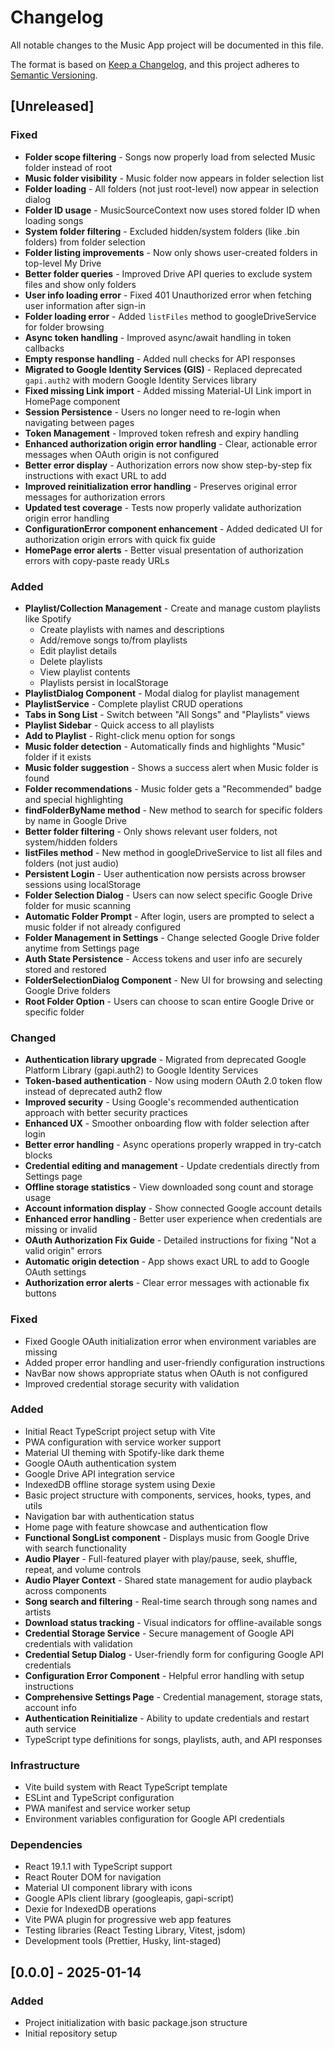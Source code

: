 # Changelog

All notable changes to the Music App project will be documented in this file.

The format is based on [Keep a Changelog](https://keepachangelog.com/en/1.0.0/),
and this project adheres to [Semantic Versioning](https://semver.org/spec/v2.0.0.html).

## [Unreleased]

### Fixed
- **Folder scope filtering** - Songs now properly load from selected Music folder instead of root
- **Music folder visibility** - Music folder now appears in folder selection list
- **Folder loading** - All folders (not just root-level) now appear in selection dialog
- **Folder ID usage** - MusicSourceContext now uses stored folder ID when loading songs
- **System folder filtering** - Excluded hidden/system folders (like .bin folders) from folder selection
- **Folder listing improvements** - Now only shows user-created folders in top-level My Drive
- **Better folder queries** - Improved Drive API queries to exclude system files and show only folders
- **User info loading error** - Fixed 401 Unauthorized error when fetching user information after sign-in
- **Folder loading error** - Added `listFiles` method to googleDriveService for folder browsing
- **Async token handling** - Improved async/await handling in token callbacks
- **Empty response handling** - Added null checks for API responses
- **Migrated to Google Identity Services (GIS)** - Replaced deprecated `gapi.auth2` with modern Google Identity Services library
- **Fixed missing Link import** - Added missing Material-UI Link import in HomePage component
- **Session Persistence** - Users no longer need to re-login when navigating between pages
- **Token Management** - Improved token refresh and expiry handling
- **Enhanced authorization origin error handling** - Clear, actionable error messages when OAuth origin is not configured
- **Better error display** - Authorization errors now show step-by-step fix instructions with exact URL to add
- **Improved reinitialization error handling** - Preserves original error messages for authorization errors
- **Updated test coverage** - Tests now properly validate authorization origin error handling
- **ConfigurationError component enhancement** - Added dedicated UI for authorization origin errors with quick fix guide
- **HomePage error alerts** - Better visual presentation of authorization errors with copy-paste ready URLs

### Added
- **Playlist/Collection Management** - Create and manage custom playlists like Spotify
  - Create playlists with names and descriptions
  - Add/remove songs to/from playlists
  - Edit playlist details
  - Delete playlists
  - View playlist contents
  - Playlists persist in localStorage
- **PlaylistDialog Component** - Modal dialog for playlist management
- **PlaylistService** - Complete playlist CRUD operations
- **Tabs in Song List** - Switch between "All Songs" and "Playlists" views
- **Playlist Sidebar** - Quick access to all playlists
- **Add to Playlist** - Right-click menu option for songs
- **Music folder detection** - Automatically finds and highlights "Music" folder if it exists
- **Music folder suggestion** - Shows a success alert when Music folder is found
- **Folder recommendations** - Music folder gets a "Recommended" badge and special highlighting
- **findFolderByName method** - New method to search for specific folders by name in Google Drive
- **Better folder filtering** - Only shows relevant user folders, not system/hidden folders
- **listFiles method** - New method in googleDriveService to list all files and folders (not just audio)
- **Persistent Login** - User authentication now persists across browser sessions using localStorage
- **Folder Selection Dialog** - Users can now select specific Google Drive folder for music scanning
- **Automatic Folder Prompt** - After login, users are prompted to select a music folder if not already configured
- **Folder Management in Settings** - Change selected Google Drive folder anytime from Settings page
- **Auth State Persistence** - Access tokens and user info are securely stored and restored
- **FolderSelectionDialog Component** - New UI for browsing and selecting Google Drive folders
- **Root Folder Option** - Users can choose to scan entire Google Drive or specific folder

### Changed
- **Authentication library upgrade** - Migrated from deprecated Google Platform Library (gapi.auth2) to Google Identity Services
- **Token-based authentication** - Now using modern OAuth 2.0 token flow instead of deprecated auth2 flow
- **Improved security** - Using Google's recommended authentication approach with better security practices
- **Enhanced UX** - Smoother onboarding flow with folder selection after login
- **Better error handling** - Async operations properly wrapped in try-catch blocks
- **Credential editing and management** - Update credentials directly from Settings page
- **Offline storage statistics** - View downloaded song count and storage usage
- **Account information display** - Show connected Google account details
- **Enhanced error handling** - Better user experience when credentials are missing or invalid
- **OAuth Authorization Fix Guide** - Detailed instructions for fixing "Not a valid origin" errors
- **Automatic origin detection** - App shows exact URL to add to Google OAuth settings
- **Authorization error alerts** - Clear error messages with actionable fix buttons

### Fixed
- Fixed Google OAuth initialization error when environment variables are missing
- Added proper error handling and user-friendly configuration instructions
- NavBar now shows appropriate status when OAuth is not configured
- Improved credential storage security with validation

### Added
- Initial React TypeScript project setup with Vite
- PWA configuration with service worker support
- Material UI theming with Spotify-like dark theme
- Google OAuth authentication system
- Google Drive API integration service
- IndexedDB offline storage system using Dexie
- Basic project structure with components, services, hooks, types, and utils
- Navigation bar with authentication status
- Home page with feature showcase and authentication flow
- **Functional SongList component** - Displays music from Google Drive with search functionality
- **Audio Player** - Full-featured player with play/pause, seek, shuffle, repeat, and volume controls
- **Audio Player Context** - Shared state management for audio playback across components
- **Song search and filtering** - Real-time search through song names and artists
- **Download status tracking** - Visual indicators for offline-available songs
- **Credential Storage Service** - Secure management of Google API credentials with validation
- **Credential Setup Dialog** - User-friendly form for configuring Google API credentials
- **Configuration Error Component** - Helpful error handling with setup instructions
- **Comprehensive Settings Page** - Credential management, storage stats, account info
- **Authentication Reinitialize** - Ability to update credentials and restart auth service
- TypeScript type definitions for songs, playlists, auth, and API responses

### Infrastructure
- Vite build system with React TypeScript template
- ESLint and TypeScript configuration
- PWA manifest and service worker setup
- Environment variables configuration for Google API credentials

### Dependencies
- React 19.1.1 with TypeScript support
- React Router DOM for navigation
- Material UI component library with icons
- Google APIs client library (googleapis, gapi-script)
- Dexie for IndexedDB operations
- Vite PWA plugin for progressive web app features
- Testing libraries (React Testing Library, Vitest, jsdom)
- Development tools (Prettier, Husky, lint-staged)

## [0.0.0] - 2025-01-14

### Added
- Project initialization with basic package.json structure
- Initial repository setup